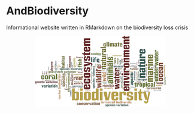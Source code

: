 # AndBiodiversity
Informational website written in RMarkdown on the biodiversity loss crisis

<div style="text-align:center"><img src="https://github.com/ParfaitG/AndBiodiversity/blob/main/images/biodiversity_word_cloud.jpg" alt="Biodiversity Word Cloud"/></div>
